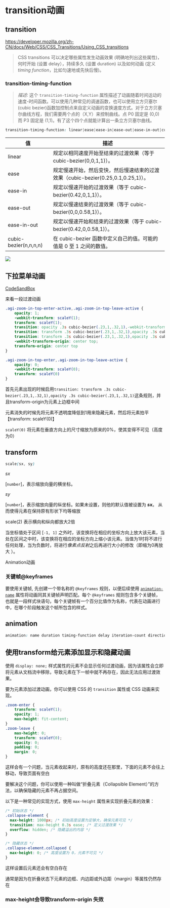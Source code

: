 # transition动画

## transition

https://developer.mozilla.org/zh-CN/docs/Web/CSS/CSS_Transitions/Using_CSS_transitions

> CSS transitions 可以决定哪些属性发生动画效果 (明确地列出这些属性)，何时开始 (设置 delay），持续多久 (设置 duration) 以及如何动画 (定义*timing function*，比如匀速地或先快后慢)。



### transition-timing-function

> *描述:* 这个 `transition-timing-function` 属性描述了动画随着时间运动的速度-时间函数。可以使用几种常见的调速函数，也可以使用立方贝塞尔(cubic bezier)函数加控制点来自定义动画的变换速度方式。对于立方贝塞尔曲线方程，我们需要两个点的（X,Y）来控制曲线。点 P0 固定是 (0,0) 而 P3 固定是 (1,1)。有了这个四个点就能计算出一条立方贝塞尔曲线。

```css
transition-timing-function: linear|ease|ease-in|ease-out|ease-in-out|cubic-bezier(n,n,n,n);
```

| 值                    | 描述                                                         |
| --------------------- | ------------------------------------------------------------ |
| linear                | 规定以相同速度开始至结束的过渡效果（等于 cubic-bezier(0,0,1,1)）。 |
| ease                  | 规定慢速开始，然后变快，然后慢速结束的过渡效果（cubic-bezier(0.25,0.1,0.25,1)）。 |
| ease-in               | 规定以慢速开始的过渡效果（等于 cubic-bezier(0.42,0,1,1)）。  |
| ease-out              | 规定以慢速结束的过渡效果（等于 cubic-bezier(0,0,0.58,1)）。  |
| ease-in-out           | 规定以慢速开始和结束的过渡效果（等于 cubic-bezier(0.42,0,0.58,1)）。 |
| cubic-bezier(n,n,n,n) | 在 cubic-bezier 函数中定义自己的值。可能的值是 0 至 1 之间的数值。 |

![](https://www.webhek.com/wordpress/wp-content/uploads/2015/12/bezier.png)

## 下拉菜单动画

[CodeSandBox](https://codesandbox.io/s/transition-dropdown-768jfp?file=/src/Transform.tsx)

来看一段过渡动画

```css
.agi-zoom-in-top-enter-active,.agi-zoom-in-top-leave-active {
    opacity: 1;
    -webkit-transform: scaleY(1);
    transform: scaleY(1);
    transition: opacity .3s cubic-bezier(.23,1,.32,1),-webkit-transform .3s cubic-bezier(.23,1,.32,1);
    transition: transform .3s cubic-bezier(.23,1,.32,1),opacity .3s cubic-bezier(.23,1,.32,1);
    transition: transform .3s cubic-bezier(.23,1,.32,1),opacity .3s cubic-bezier(.23,1,.32,1),-webkit-transform .3s cubic-bezier(.23,1,.32,1);
    -webkit-transform-origin: center top;
    transform-origin: center top
}

.agi-zoom-in-top-enter,.agi-zoom-in-top-leave-active {
    opacity: 0;
    -webkit-transform: scaleY(0);
    transform: scaleY(0)
}
```

首先元素出现的时候启用`transition: transform .3s cubic-bezier(.23,1,.32,1),opacity .3s cubic-bezier(.23,1,.32,1)`这条规则，并且transform-origin为元素上边框中间

元素消失的时候先将元素不透明度降低到1用来隐藏元素，然后将元素拍平【transform: scaleY(0)】

`scaleY(0)` 将元素在垂直方向上的尺寸缩放为原来的0%，使其变得不可见（高度为0）



## transform

```css
scale(sx, sy)
```

*sx*

[`number`]，表示缩放向量的横坐标。

*sy*

[`number`]，表示缩放向量的纵坐标。如果未设置，则他的默认值被设置为 ***sx***。 从而使得元素在保持原有形状下均等缩放



scale(2) 表示横向和纵向都放大2倍

当坐标值处于区间 [`-1, 1]` 之外时，该变换将在相应的坐标方向上放大该元素，当处在区间之中时，该变换将在相应的坐标方向上缩小该元素。当值为1时将不进行任何处理，当为负数时，将进行*像素点反射*之后再进行大小的修改（即缩为0再放大 ）。





Animation动画

### 关键帧@keyframes

要使用关键帧, 先创建一个带名称的 `@keyframes` 规则，以便后续使用 [`animation-name`](https://developer.mozilla.org/zh-CN/docs/Web/CSS/animation-name) 属性将动画同其关键帧声明匹配。每个 `@keyframes` 规则包含多个关键帧，也就是一段样式块语句，每个关键帧有一个百分比值作为名称，代表在动画进行中，在哪个阶段触发这个帧所包含的样式。





## animation

```css
animation: name duration timing-function delay iteration-count direction fill-mode;
```



## 使用transform给元素添加显示和隐藏动画

使用 `display: none;` 样式属性的元素不会显示任何过渡动画，因为该属性会立即将元素从文档流中移除，导致元素在下一帧中就不再存在，因此无法应用过渡效果。

要为元素添加过渡动画，你可以使用 CSS 的 `transition` 属性或 CSS 动画来实现。

```css
.zoom-enter {
    transform: scaleY(1);
    opacity: 1;
    max-height: fit-content;
}
.zoom-leave {
    max-height: 0;
    transform: scaleY(0);
    opacity: 0;
    padding: 0;
    margin: 0;
}
```

这样会有一个问题，当元素收起来时，原有的高度还在那里，下面的元素不会往上移动，导致页面有空白

要解决这个问题，你可以使用一种叫做“折叠元素（Collapsible Element）”的方法，以确保隐藏的元素不再占据空间。

以下是一种常见的实现方式，使用 `max-height` 属性来实现折叠元素的效果：

```css
/* 初始状态 */
.collapse-element {
  max-height: 1000px; /* 初始高度设置为足够大，确保元素可见 */
  transition: max-height 0.3s ease; /* 定义过渡效果 */
  overflow: hidden; /* 隐藏溢出的内容 */
}

/* 隐藏状态 */
.collapse-element.collapsed {
  max-height: 0; /* 高度设置为 0，元素不可见 */
}
```

这样设置后元素还会有空白存在

通常是因为在折叠状态下元素的边框、内边距或外边距（margin）等属性仍然存在

### max-height会导致transform-origin 失效
